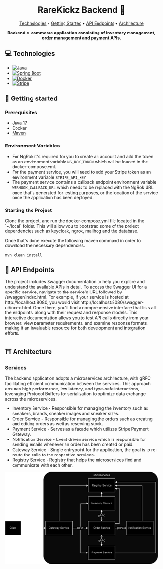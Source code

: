 <h1 align="center" style="font-weight: bold;">RareKickz Backend 👟</h1>

<p align="center">
  <a href="#tech">Technologies</a> •
  <a href="#started">Getting Started</a> •
  <a href="#routes">API Endpoints</a> •
  <a href="#arch">Architecture</a>
</p>

<p align="center">
    <b>Backend e-commerce application consisting of inventory management, order management and payment APIs.</b>
</p>

<h2 id="technologies">💻 Technologies</h2>

- [![Java](https://img.shields.io/badge/Java-%23ED8B00.svg?logo=openjdk&logoColor=white)](#)
- [![Spring Boot](https://img.shields.io/badge/Spring%20Boot-6DB33F?logo=springboot&logoColor=fff)](#)
- [![Docker](https://img.shields.io/badge/Docker-2496ED?logo=docker&logoColor=fff)](#)
- [![Stripe](https://img.shields.io/badge/Stripe-5851DD?logo=stripe&logoColor=fff)](#)

<h2 id="started">🚀 Getting started</h2>
<h3>Prerequisites</h3>

- [Java 17](https://adoptium.net/temurin/releases/?version=17)
- [Docker](https://www.docker.com/products/docker-desktop/)
- [Maven](https://maven.apache.org/download.cgi)

<h3>Environment Variables</h3>

- For NgRok it's required for you to create an account and add the token as an environment variable `NG_ROK_TOKEN` which
  will be loaded in the docker-compose.yml.
- For the payment service, you will need to add your Stripe token as an environment variable `STRIPE_API_KEY`
- The payment service contains a callback endpoint environment variable `WEBHOOK_CALLBACK_URL` which needs to be
  replaced with the NgRok URL once that's generated for testing purposes, or the location of the service once the
  application has been deployed.

<h3>Starting the Project</h3>
Clone the project, and run the docker-compose.yml file located in the `~/local` folder. This will allow you to bootstrap
some of the project dependencies such as keycloak, ngrok, mailhog and the database.

Once that's done execute the following maven command in order to download the necessary dependencies.

```
mvn clean install
```

<h2 id="routes">📍 API Endpoints</h2>

The project includes Swagger documentation to help you explore and understand the available APIs in detail. To access
the Swagger UI for a specific service, navigate to the service's URL followed by /swagger/index.html. For example, if
your service is hosted at http://localhost:8080, you would visit http://localhost:8080/swagger-ui/index.html. Once
there, you'll find a comprehensive interface that lists all the endpoints, along with their request and response models.
This interactive documentation allows you to test API calls directly from your browser, view parameter requirements, and
examine response formats, making it an invaluable resource for both development and integration efforts.

<h2 id="arch">⛩️ Architecture</h2>
<h3>Services</h3>
The backend application adopts a microservices architecture, with gRPC facilitating efficient communication between the
services. This approach ensures high performance, low latency, and type-safe interactions, leveraging Protocol Buffers
for serialization to optimize data exchange across the microservices.

- Inventory Service - Responsible for managing the inventory such as sneakers, brands, sneaker images and sneaker sizes.
- Order Service - Responsible for managing the orders such as creating and editing orders as well as reserving stock.
- Payment Service - Serves as a facade which utilizes Stripe Payment Gateway.
- Notification Service - Event driven service which is responsible for sending emails whenever an order has been created
  or paid.
- Gateway Service - Single entrypoint for the application, the goal is to re-route the calls to the respective services.
- Registry Service - Registry that helps the microservices find and communicate with each other.

<p align="center">
  <img align="center" alt="RK Communication Diagram" src="./local/rk_communication_diagram.png" />
</p>
